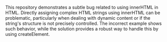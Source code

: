 This repository demonstrates a subtle bug related to using innerHTML in HTML.  Directly assigning complex HTML strings using innerHTML can be problematic, particularly when dealing with dynamic content or if the string's structure is not precisely controlled. The incorrect example shows such behavior, while the solution provides a robust way to handle this by using createElement.